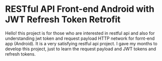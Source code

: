 # RESTful API Front-end Android with JWT Refresh Token Retrofit
Hello! this project is for those who are interested in restful api and also for understanding jwt token and request payload HTTP network for fornt-end app (Android).
It is a very satisfying restful api project. I gave my months to develop this project, just to learn the request payload and JWT tokens and refresh tokens.
